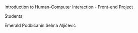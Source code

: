 Introduction to Human-Computer Interaction - Front-end Project

Students:

Emerald Podbićanin
Selma Aljičević